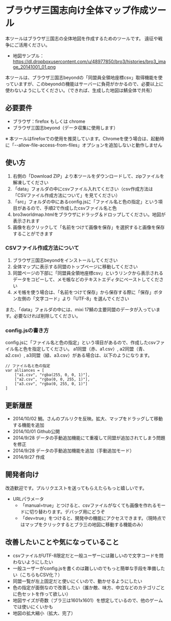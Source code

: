 # ブラウザ三国志向け全体マップ作成ツール

本ツールはブラウザ三国志の全体地図を作成するためのツールです。
遠征や戦争にご活用ください。

* 地図サンプル：https://dl.dropboxusercontent.com/u/48977850/bro3/histories/bro3_image_20141001_01.png

本ツールは、ブラウザ三国志beyondの「同盟員全領地座標csv」取得機能を使っていますが、このbeyondの機能はサーバーに負荷がかかるので、必要以上に使わないようにしてください。（できれば、生成した地図は鯖全体で共有）

## 必要要件

* ブラウザ：firefox もしくは chrome
* ブラウザ三国志beyond（データ収集に使用します）

※ 本ツールはfirefoxでの使用を推奨しています。Chromeを使う場合は、起動時に「--allow-file-access-from-files」オプションを追加しないと動作しません

## 使い方

1. 右側の「Download ZIP」より本ツールをダウンロードして、zipファイルを解凍してください
2. 「data」フォルダの中にcsvファイル入れてください（csv作成方法は「CSVファイル作成方法について」を見てください）
3. 「src」フォルダの中にあるconfig.jsに「ファイル名と色の指定」という項目があるので、手順2で作成したcsvファイル名と色
4. bro3worldmap.htmlをブラウザにドラッグ＆ドロップしてください。地図が表示されます
5. 画像を右クリックして「名前をつけて画像を保存」を選択すると画像を保存することができます

### CSVファイル作成方法について

1. ブラウザ三国志beyondをインストールしてください
2. 全体マップに表示する同盟のトップページに移動してください
3. 同盟ページの下部に「同盟員全領地座標csv」というリンクから表示されるデータをコピーして、メモ帳などのテキストエディタにペーストしてください
4. メモ帳を使う場合は、「名前をつけて保存」から保存する際に「保存」ボタン左側の「文字コード」より「UTF-8」を選んでください

また、「data」フォルダの中には、mixi 17鯖の主要同盟のデータが入っています。必要なければ削除してください。

### config.jsの書き方

config.jsに「ファイル名と色の指定」という項目があるので、作成したcsvファイル名と色を指定してください。
a1同盟（赤、a1.csv）, a2同盟（青、a2.csv）, a3同盟（緑、a3.csv）がある場合は、以下のようになります。

    // ファイル名と色の指定
    var alliances = [
        ["a1.csv", "rgba(255, 0, 0, 1)"], 
        ["a2.csv", "rgba(0, 0, 255, 1)"], 
        ["a3.csv", "rgba(0, 255, 0, 1)"]
    ]

## 更新履歴

* 2014/10/02 鯛。さんのプルリクを反映。拡大、マップをドラッグして移動する機能を追加
* 2014/10/01 Github公開
* 2014/9/28 データの手動追加機能にて重複して同盟が追加されてしまう問題を修正
* 2014/9/28 データの手動追加機能を追加（手動追加モード）
* 2014/9/27 作成

## 開発者向け

改造歓迎です。プルリクエストを送ってもらえたらもっと嬉しいです。

* URLパラメータ
  * 「manual=true」とつけると、csvファイルがなくても画像を作れるモードに切り替わります。デバッグ用にどうぞ
  * 「dev=true」をつけると、開発中の機能にアクセスできます。（現時点ではマップをクリックするとブラ三の地図に移動する機能のみ）

## 改善したいことや気になっていること

* csvファイルがUTF-8限定だと一般ユーザーには難しいので文字コードを問わないようにしたい
* 一般ユーザーがconfig.jsを書くのは難しいのでもっと簡単な手段を準備したい（こちらもCSV化？）
* 同盟一覧が左上固定だと使いにくいので、動かせるようにしたい
* 色の指定が面倒なので改善したい（誰か敵、味方、中立などのカテゴリごとに色セットを作って欲しい）
* 地図サイズが奇数（ブラ三は1601x1601）を想定しているので、他のゲームでは使いにくいかも
* 地図の拡大縮小（拡大、完了）

